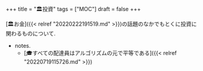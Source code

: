 +++
title = "🏛投資"
tags = ["MOC"]
draft = false
+++

[🏛お金]({{< relref "20220222191519.md" >}})の話題のなかでもとくに投資に関わるものについて.

-   notes.
    -   [🎓すべての配達員はアルゴリズムの元で平等である]({{< relref "20220719115726.md" >}})
